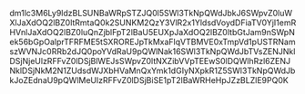 dm1lc3M6Ly9ldzBLSUNBaWRpSTZJQ0l5SWl3TkNpQWdJbkJ6SWpvZ0luWXlJaXdOQ2lBZ0ltRmtaQ0k2SUNKM2QzY3VlR2x1YldsdVoydDFiaTV0YjI1emRHVnlJaXdOQ2lBZ0luQnZjblFpT2lBaU5EUXpJaXdOQ2lBZ0ltbGtJam9nSWpNek56bGpOalprTFRFME5tSXROREJpTkMxaFlqVTBMVE0xTmpVd1pUSTRNamszWVNJc0RRb2dJQ0poYVdRaU9pQWlNak16SWl3TkNpQWdJbTVsZENJNklDSjNjeUlzRFFvZ0lDSjBlWEJsSWpvZ0ltNXZibVVpTEEwS0lDQWlhRzl6ZENJNklDSjNkM2N1ZUdsdWJXbHVaMnQxYmk1dGIyNXpkR1Z5SWl3TkNpQWdJbkJoZEdnaU9pQWlMeUlzRFFvZ0lDSjBiSE1pT2lBaWRHeHpJZzBLZlE9PQ0K
